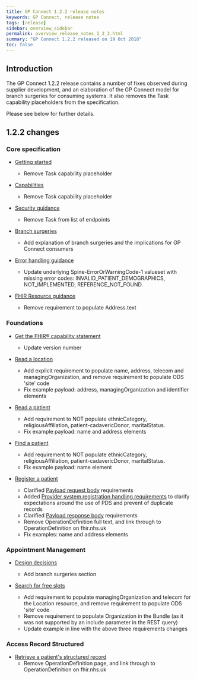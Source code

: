 ```yaml
---
title: GP Connect 1.2.2 release notes
keywords: GP Connect, release notes
tags: [release]
sidebar: overview_sidebar
permalink: overview_release_notes_1_2_2.html
summary: "GP Connect 1.2.2 released on 19 Oct 2018"
toc: false
---
```


## Introduction ##

The GP Connect 1.2.2 release contains a number of fixes observed during supplier development, and an elaboration of the GP Connect model for branch surgeries for consuming systems.  It also removes the Task capability placeholders from the specification.

Please see below for further details.

## 1.2.2 changes ##

### Core specification

- [Getting started](overview_engage.html)
  - Remove Task capability placeholder

- [Capabilities](overview_priority_capabilities.html)
  - Remove Task capability placeholder

- [Security guidance](development_api_security_guidance.html#authorisation-of-access-to-endpoints)
  - Remove Task from list of endpoints

- [Branch surgeries](development_branch_surgeries.html)
  - Add explanation of branch surgeries and the implications for GP Connect consumers

- [Error handling guidance](development_fhir_error_handling_guidance.html)
  - Update underlying Spine-ErrorOrWarningCode-1 valueset with missing error codes: INVALID_PATIENT_DEMOGRAPHICS, NOT_IMPLEMENTED, REFERENCE_NOT_FOUND.

- [FHIR Resource guidance](development_fhir_resource_guidance.html#address)
  - Remove requirement to populate Address.text

### Foundations

- [Get the FHIR&reg; capability statement](foundations_use_case_get_the_fhir_capability_statement.html)
  - Update version number

- [Read a location](foundations_use_case_read_a_location.html)
  - Add explicit requirement to populate name, address, telecom and managingOrganization, and remove requirement to populate ODS 'site' code
  - Fix example payload: address, managingOrganization and identifier elements

- [Read a patient](foundations_use_case_read_a_patient.html)
  - Add requirement to NOT populate ethnicCategory, religiousAffiliation, patient-cadavericDonor, maritalStatus.
  - Fix example payload: name and address elements

- [Find a patient](foundations_use_case_find_a_patient.html)
  - Add requirement to NOT populate ethnicCategory, religiousAffiliation, patient-cadavericDonor, maritalStatus.
  - Fix example payload: name element

- [Register a patient](foundations_use_case_register_a_patient.html)
  - Clarified [Payload request body](foundations_use_case_register_a_patient.html#payload-request-body) requirements
  - Added [Provider system registration handling requirements](foundations_use_case_register_a_patient.html#provider-system-registration-handling-requirements) to clarify expectations around the use of PDS and prevent of duplicate records
  - Clarified [Payload response body](foundations_use_case_register_a_patient.html#payload-response-body) requirements
  - Remove OperationDefinition full text, and link through to OperationDefinition on fhir.nhs.uk
  - Fix examples: name and address elements

### Appointment Management

- [Design decisions](appointments_design.html)
  - Add branch surgeries section

- [Search for free slots](appointments_use_case_search_for_free_slots.html)
  - Add requirement to populate managingOrganization and telecom for the Location resource, and remove requirement to populate ODS 'site' code
  - Remove requirement to populate Organization in the Bundle (as it was not supported by an include parameter in the REST query)
  - Update example in line with the above three requirements changes

### Access Record Structured

- [Retrieve a patient's structured record](accessrecord_structured_development_retrieve_patient_record.html)
  - Remove OperationDefinition page, and link through to OperationDefinition on fhir.nhs.uk
